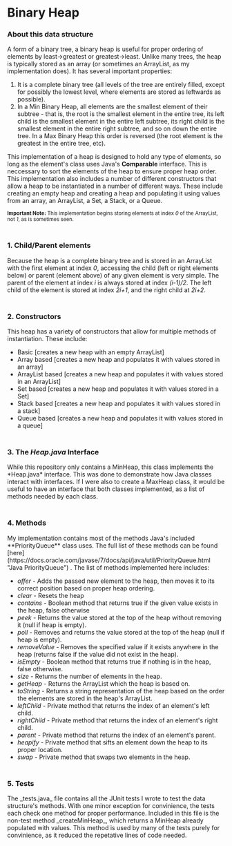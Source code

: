 # Binary Heap

### About this data structure
A form of a binary tree, a binary heap is useful for proper ordering of elements by least->greatest or greatest->least. Unlike many trees, the heap is typically stored as
an array (or sometimes an ArrayList, as my implementation does). It has several important
properties:

1) It is a complete binary tree (all levels of the tree are entirely filled, except for possibly the lowest level, where elements are stored as leftwards as possible).
2) In a Min Binary Heap, all elements are the smallest element of their subtree - that is, the root is the smallest element in the entire tree, its left child is the smallest element in the entire left subtree, its right child is the smallest element in the entire right subtree, and so on down the entire tree. In a Max Binary Heap this order is reversed (the root element is the greatest in the entire tree, etc).

This implementation of a heap is designed to hold any type of elements, so long as the element's class uses Java's **Comparable** interface. This is neccessary to sort the elements of the heap
to ensure proper heap order. This implementation also includes a number of different constructors that allow a heap to be instantiated in a number of different ways. These include creating an empty heap and creating a heap and populating it using values from an array, an ArrayList, a Set, a Stack, or a Queue.

<sub> **Important Note:** This implementation begins storing elements at index _0_ of the ArrayList, not _1_, as is sometimes seen.

### <br> 1. Child/Parent elements
Because the heap is a complete binary tree and is stored in an ArrayList with the first element
at index _0_, accessing the child (left or right elements below) or parent (element above) of any given element is very simple. The parent of the element at index _i_ is always stored at index _(i-1)/2_. The left child of the element is stored at index _2i+1_, and the right child at
_2i+2_.

### <br> 2. Constructors
This heap has a variety of constructors that allow for multiple methods of instantiation. 
These include:
* Basic [creates a new heap with an empty ArrayList]
* Array based [creates a new heap and populates it with values stored in an array]
* ArrayList based [creates a new heap and populates it with values stored in an ArrayList]
* Set based [creates a new heap and populates it with values stored in a Set]
* Stack based [creates a new heap and populates it with values stored in a stack]
* Queue based [creates a new heap and populates it with values stored in a queue]

### <br> 3. The _Heap.java_ Interface
</p> While this repository only contains a MinHeap, this class implements the *Heap.java*  interface. This was done to demonstrate how Java classes interact with interfaces. If I were also to create a MaxHeap class, it would be useful to have an interface that both classes implemented, as a list of methods needed by each class.

### <br> 4. Methods
</p> My implementation contains most of the methods Java's included **PriorityQueue** class uses. The full list of these methods can be found [here](https://docs.oracle.com/javase/7/docs/api/java/util/PriorityQueue.html "Java PriorityQueue") . The list of methods implemented here includes:

* _offer_ - Adds the passed new element to the heap, then moves it to its correct position based on proper heap ordering.
* _clear_ - Resets the heap
* _contains_ - Boolean method that returns true if the given value exists in the heap, false otherwise
* _peek_ - Returns the value stored at the top of the heap without removing it (null if heap is empty).
* _poll_ - Removes and returns the value stored at the top of the heap (null if heap is empty). 
* _removeValue_ - Removes the specified value if it exists anywhere in the heap (returns false if the value did not exist in the heap).
* _isEmpty_ - Boolean method that returns true if nothing is in the heap, false otherwise.
* _size_ - Returns the number of elements in the heap.
* _getHeap_ - Returns the ArrayList which the heap is based on.
* _toString_ - Returns a string representation of the heap based on the order the elements are stored in the heap's ArrayList.
* _leftChild_ - Private method that returns the index of an element's left child.
* _rightChild_ - Private method that returns the index of an element's right child.
* _parent_ - Private method that returns the index of an element's parent.
* _heapify_ - Private method that sifts an element down the heap to its proper location.
* _swap_ - Private method that swaps two elements in the heap.

### <br> 5. Tests
</p> The _tests.java_ file contains all the JUnit tests I wrote to test the data structure's methods. With one minor exception for convinience, the tests each check one method for proper performance. Included in this file is the non-test method _createMinHeap_, which returns a MinHeap already populated with values. This method is used by many of the tests purely for convinience, as it reduced the repetative lines of code needed.